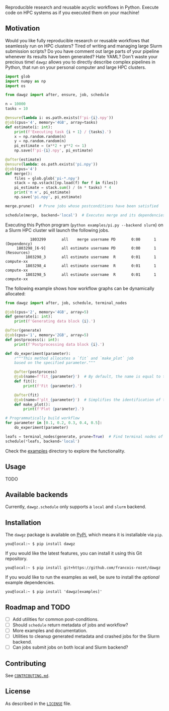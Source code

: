 Reproducible research and reusable acyclic workflows in Python. Execute code on HPC systems as if you executed them on your machine!

## Motivation

Would you like fully reproducible research or reusable workflows that seamlessly run on HPC clusters?
Tired of writing and managing large Slurm submission scripts? Do you have comment out large parts of your pipeline whenever its results have been generated? Hate YAML?
Don't waste your precious time! `dawgz` allows you to directly describe complex pipelines in Python, that run on your personal computer and large HPC clusters.


```python
import glob
import numpy as np
import os

from dawgz import after, ensure, job, schedule

n = 10000
tasks = 10

@ensure(lambda i: os.path.exists(f'pi-{i}.npy'))
@job(cpus='4', memory='4GB', array=tasks)
def estimate(i: int):
    print(f'Executing task {i + 1} / {tasks}.')
    x = np.random.random(n)
    y = np.random.random(n)
    pi_estimate = (x**2 + y**2 <= 1)
    np.save(f'pi-{i}.npy', pi_estimate)

@after(estimate)
@ensure(lambda: os.path.exists('pi.npy'))
@job(cpus='4')
def merge():
    files = glob.glob('pi-*.npy')
    stack = np.vstack([np.load(f) for f in files])
    pi_estimate = stack.sum() / (n * tasks) * 4
    print('π ≅', pi_estimate)
    np.save('pi.npy', pi_estimate)

merge.prune()  # Prune jobs whose postconditions have been satisfied

schedule(merge, backend='local')  # Executes merge and its dependencies
```
Executing this Python program (`python examples/pi.py --backend slurm`) on a Slurm HPC cluster will launch the following jobs.
```
           1803299       all    merge username PD       0:00      1 (Dependency)
     1803298_[6-9]       all estimate username PD       0:00      1 (Resources)
         1803298_3       all estimate username  R       0:01      1 compute-xx
         1803298_4       all estimate username  R       0:01      1 compute-xx
         1803298_5       all estimate username  R       0:01      1 compute-xx
```
The following example shows how workflow graphs can be dynamically allocated:
```python
from dawgz import after, job, schedule, terminal_nodes

@job(cpus='2', memory='4GB', array=5)
def generate(i: int):
    print(f'Generating data block {i}.')

@after(generate)
@job(cpus='1', memory='2GB', array=5)
def postprocess(i: int):
    print(f'Postprocessing data block {i}.')

def do_experiment(parameter):
    r"""This method allocates a `fit` and `make_plot` job
    based on the specified parameter."""

    @after(postprocess)
    @job(name=f'fit_{parameter}')  # By default, the name is equal to the function name
    def fit():
        print(f'Fit {parameter}.')

    @after(fit)
    @job(name=f'plt_{parameter}')  # Simplifies the identification of the logfile
    def make_plot():
        print(f'Plot {parameter}.')

# Programmatically build workflow
for parameter in [0.1, 0.2, 0.3, 0.4, 0.5]:
    do_experiment(parameter)

leafs = terminal_nodes(generate, prune=True)  # Find terminal nodes of workflow graph
schedule(*leafs, backend='local')
```


Check the [examples](examples/) directory to explore the functionality.

## Usage

TODO

## Available backends

Currently, `dawgz.schedule` only supports a `local` and `slurm` backend.

## Installation

The `dawgz` package is available on [PyPi](https://pypi.org/project/dawgz/), which means it is installable via `pip`.
```console
you@local:~ $ pip install dawgz
```
If you would like the latest features, you can install it using this Git repository.
```console
you@local:~ $ pip install git+https://github.com/francois-rozet/dawgz
```
If you would like to run the examples as well, be sure to install the *optional* example dependencies.
```console
you@local:~ $ pip install 'dawgz[examples]'
```

## Roadmap and TODO

- [ ] Add utilities for common post-conditions.
- [ ] Should `schedule` return metadata of jobs and workflow?
- [ ] More examples and documentation.
- [ ] Utilities to cleanup generated metadata and crashed jobs for the Slurm backend.
- [ ] Can jobs submit jobs on both local and Slurm backend?

## Contributing

See [`CONTRIBUTING.md`](CONTRIBUTING.md).

## License

As described in the [`LICENSE`](LICENSE.txt) file.
